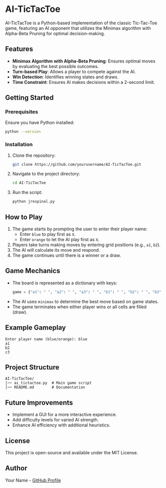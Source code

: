 # AI-TicTacToe

AI-TicTacToe is a Python-based implementation of the classic Tic-Tac-Toe game, featuring an AI opponent that utilizes the Minimax algorithm with Alpha-Beta Pruning for optimal decision-making.

## Features
- **Minimax Algorithm with Alpha-Beta Pruning**: Ensures optimal moves by evaluating the best possible outcomes.
- **Turn-based Play**: Allows a player to compete against the AI.
- **Win Detection**: Identifies winning states and draws.
- **Time Constraint**: Ensures AI makes decisions within a 2-second limit.

## Getting Started

### Prerequisites
Ensure you have Python installed:
```sh
python --version
```

### Installation
1. Clone the repository:
   ```sh
   git clone https://github.com/yourusername/AI-TicTacToe.git
   ```
2. Navigate to the project directory:
   ```sh
   cd AI-TicTacToe
   ```
3. Run the script:
   ```sh
   python jrespinal.py
   ```

## How to Play
1. The game starts by prompting the user to enter their player name:
   - Enter `blue` to play first as `X`.
   - Enter `orange` to let the AI play first as `X`.
2. Players take turns making moves by entering grid positions (e.g., `a1`, `b2`).
3. The AI will calculate its move and respond.
4. The game continues until there is a winner or a draw.

## Game Mechanics
- The board is represented as a dictionary with keys:
  ```python
  game = {"a1": " ", "a2": " ", "a3": " ", "b1": " ", "b2": " ", "b3": " ", "c1": " ", "c2": " ", "c3": " "}
  ```
- The AI uses `minimax` to determine the best move based on game states.
- The game terminates when either player wins or all cells are filled (draw).

## Example Gameplay
```
Enter player name (blue/orange): blue
a1
b2
c3
```

## Project Structure
```
AI-TicTacToe/
│── ai_tictactoe.py  # Main game script
│── README.md        # Documentation
```

## Future Improvements
- Implement a GUI for a more interactive experience.
- Add difficulty levels for varied AI strength.
- Enhance AI efficiency with additional heuristics.

## License
This project is open-source and available under the MIT License.

## Author
Your Name - [GitHub Profile]([https://github.com/julian3sp])

